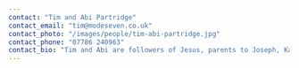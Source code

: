 ```yaml
---
contact: "Tim and Abi Partridge"
contact_email: "tim@modeseven.co.uk"
contact_photo: "/images/people/tim-abi-partridge.jpg"
contact_phone: "07786 240963"
contact_bio: "Tim and Abi are followers of Jesus, parents to Joseph, Katie-Jane and Felix, learners, creatives and passionate about seeing Jesus change people lives where they are."
---
```

